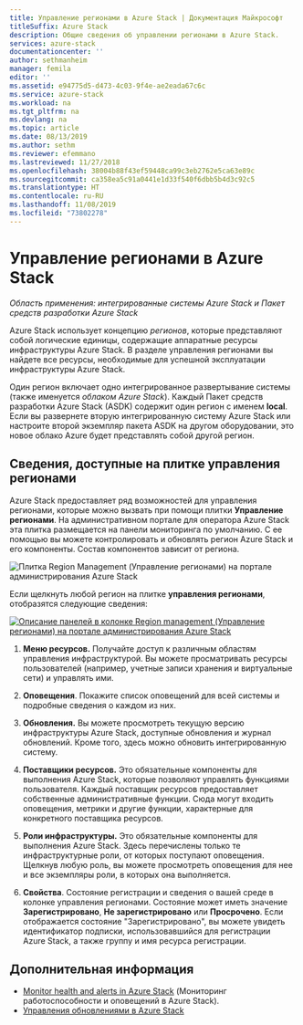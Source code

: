 ```yaml
---
title: Управление регионами в Azure Stack | Документация Майкрософт
titleSuffix: Azure Stack
description: Общие сведения об управлении регионами в Azure Stack.
services: azure-stack
documentationcenter: ''
author: sethmanheim
manager: femila
editor: ''
ms.assetid: e94775d5-d473-4c03-9f4e-ae2eada67c6c
ms.service: azure-stack
ms.workload: na
ms.tgt_pltfrm: na
ms.devlang: na
ms.topic: article
ms.date: 08/13/2019
ms.author: sethm
ms.reviewer: efemmano
ms.lastreviewed: 11/27/2018
ms.openlocfilehash: 38004b88f43ef59448ca99c3eb2762e5ca63e89c
ms.sourcegitcommit: ca358ea5c91a0441e1d33f540f6dbb5b4d3c92c5
ms.translationtype: HT
ms.contentlocale: ru-RU
ms.lasthandoff: 11/08/2019
ms.locfileid: "73802278"
---
```

# <a name="region-management-in-azure-stack"></a>Управление регионами в Azure Stack

*Область применения: интегрированные системы Azure Stack и Пакет средств разработки Azure Stack*

Azure Stack использует концепцию *регионов*, которые представляют собой логические единицы, содержащие аппаратные ресурсы инфраструктуры Azure Stack. В разделе управления регионами вы найдете все ресурсы, необходимые для успешной эксплуатации инфраструктуры Azure Stack.

Один регион включает одно интегрированное развертывание системы (также именуется *облаком Azure Stack*). Каждый Пакет средств разработки Azure Stack (ASDK) содержит один регион с именем **local**. Если вы развернете вторую интегрированную систему Azure Stack или настроите второй экземпляр пакета ASDK на другом оборудовании, это новое облако Azure будет представлять собой другой регион.

## <a name="information-available-through-the-region-management-tile"></a>Сведения, доступные на плитке управления регионами

Azure Stack предоставляет ряд возможностей для управления регионами, которые можно вызвать при помощи плитки **Управление регионами**. На административном портале для оператора Azure Stack эта плитка размещается на панели мониторинга по умолчанию. С ее помощью вы можете контролировать и обновлять регион Azure Stack и его компоненты. Состав компонентов зависит от региона.

![Плитка Region Management (Управление регионами) на портале администрирования Azure Stack](media/azure-stack-region-management/image1.png)

Если щелкнуть любой регион на плитке **управления регионами**, отобразятся следующие сведения:

[![Описание панелей в колонке Region management (Управление регионами) на портале администрирования Azure Stack](media/azure-stack-region-management/regionssm.png "Колонка Region Management (Управление регионами) на портале администрирования Azure Stack")](media/azure-stack-region-management/regions.png#lightbox)

1. **Меню ресурсов.** Получайте доступ к различным областям управления инфраструктурой. Вы можете просматривать ресурсы пользователей (например, учетные записи хранения и виртуальные сети) и управлять ими.

2. **Оповещения**. Покажите список оповещений для всей системы и подробные сведения о каждом из них.

3. **Обновления.** Вы можете просмотреть текущую версию инфраструктуры Azure Stack, доступные обновления и журнал обновлений. Кроме того, здесь можно обновить интегрированную систему.

4. **Поставщики ресурсов.** Это обязательные компоненты для выполнения Azure Stack, которые позволяют управлять функциями пользователя. Каждый поставщик ресурсов предоставляет собственные административные функции. Сюда могут входить оповещения, метрики и другие функции, характерные для конкретного поставщика ресурсов.

5. **Роли инфраструктуры.** Это обязательные компоненты для выполнения Azure Stack. Здесь перечислены только те инфраструктурные роли, от которых поступают оповещения. Щелкнув любую роль, вы можете просмотреть оповещения для нее и все экземпляры роли, в которых она выполняется.

6. **Свойства**. Состояние регистрации и сведения о вашей среде в колонке управления регионами. Состояние может иметь значение **Зарегистрировано**, **Не зарегистрировано** или **Просрочено**. Если отображается состояние "Зарегистрировано", вы можете увидеть идентификатор подписки, использовавшийся для регистрации Azure Stack, а также группу и имя ресурса регистрации.

## <a name="next-steps"></a>Дополнительная информация

- [Monitor health and alerts in Azure Stack](azure-stack-monitor-health.md) (Мониторинг работоспособности и оповещений в Azure Stack).
- [Управления обновлениями в Azure Stack](azure-stack-updates.md)
